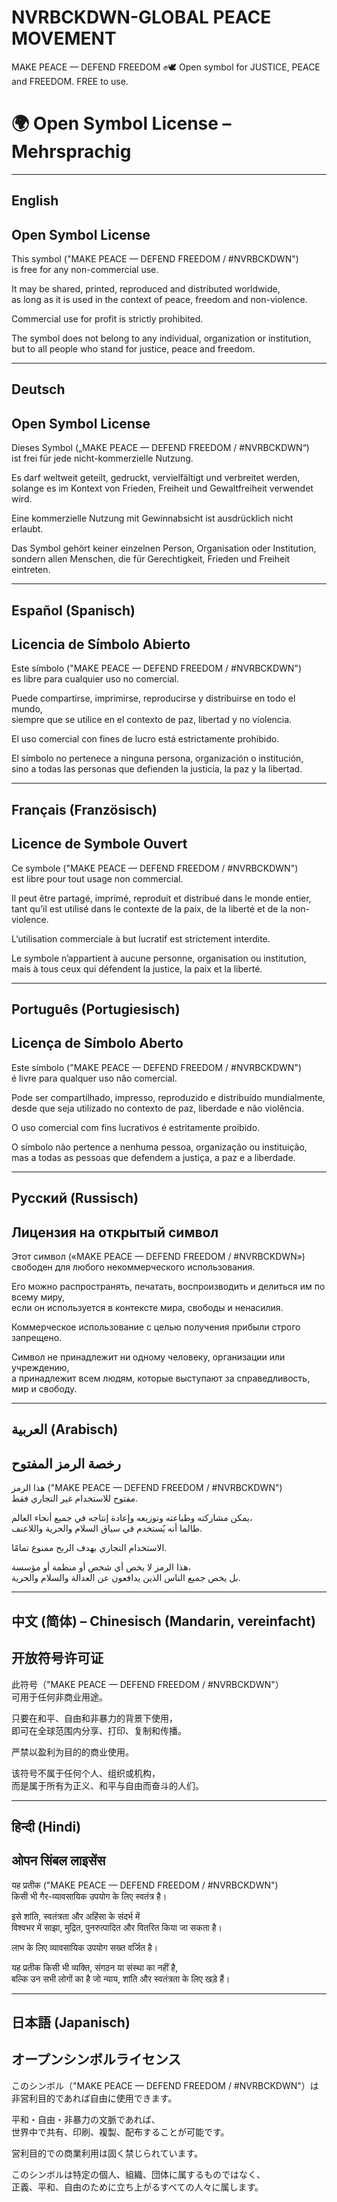 # NVRBCKDWN-GLOBAL PEACE MOVEMENT
MAKE PEACE — DEFEND FREEDOM ✊🕊️ Open symbol for JUSTICE, PEACE and FREEDOM. FREE to use.

# 🌍 Open Symbol License – Mehrsprachig


---

## English
Open Symbol License  
-------------------  
This symbol ("MAKE PEACE — DEFEND FREEDOM / #NVRBCKDWN")  
is free for any non-commercial use.  

It may be shared, printed, reproduced and distributed worldwide,  
as long as it is used in the context of peace, freedom and non-violence.  

Commercial use for profit is strictly prohibited.  

The symbol does not belong to any individual, organization or institution,  
but to all people who stand for justice, peace and freedom.  

---

## Deutsch
Open Symbol License  
-------------------  
Dieses Symbol („MAKE PEACE — DEFEND FREEDOM / #NVRBCKDWN“)  
ist frei für jede nicht-kommerzielle Nutzung.  

Es darf weltweit geteilt, gedruckt, vervielfältigt und verbreitet werden,  
solange es im Kontext von Frieden, Freiheit und Gewaltfreiheit verwendet wird.  

Eine kommerzielle Nutzung mit Gewinnabsicht ist ausdrücklich nicht erlaubt.  

Das Symbol gehört keiner einzelnen Person, Organisation oder Institution,  
sondern allen Menschen, die für Gerechtigkeit, Frieden und Freiheit eintreten.  


---

## Español (Spanisch)
Licencia de Símbolo Abierto  
---------------------------  
Este símbolo ("MAKE PEACE — DEFEND FREEDOM / #NVRBCKDWN")  
es libre para cualquier uso no comercial.  

Puede compartirse, imprimirse, reproducirse y distribuirse en todo el mundo,  
siempre que se utilice en el contexto de paz, libertad y no violencia.  

El uso comercial con fines de lucro está estrictamente prohibido.  

El símbolo no pertenece a ninguna persona, organización o institución,  
sino a todas las personas que defienden la justicia, la paz y la libertad.  

---

## Français (Französisch)
Licence de Symbole Ouvert  
-------------------------  
Ce symbole ("MAKE PEACE — DEFEND FREEDOM / #NVRBCKDWN")  
est libre pour tout usage non commercial.  

Il peut être partagé, imprimé, reproduit et distribué dans le monde entier,  
tant qu’il est utilisé dans le contexte de la paix, de la liberté et de la non-violence.  

L’utilisation commerciale à but lucratif est strictement interdite.  

Le symbole n’appartient à aucune personne, organisation ou institution,  
mais à tous ceux qui défendent la justice, la paix et la liberté.  

---

## Português (Portugiesisch)
Licença de Símbolo Aberto  
-------------------------  
Este símbolo ("MAKE PEACE — DEFEND FREEDOM / #NVRBCKDWN")  
é livre para qualquer uso não comercial.  

Pode ser compartilhado, impresso, reproduzido e distribuído mundialmente,  
desde que seja utilizado no contexto de paz, liberdade e não violência.  

O uso comercial com fins lucrativos é estritamente proibido.  

O símbolo não pertence a nenhuma pessoa, organização ou instituição,  
mas a todas as pessoas que defendem a justiça, a paz e a liberdade.  

---

## Русский (Russisch)
Лицензия на открытый символ  
----------------------------  
Этот символ («MAKE PEACE — DEFEND FREEDOM / #NVRBCKDWN»)  
свободен для любого некоммерческого использования.  

Его можно распространять, печатать, воспроизводить и делиться им по всему миру,  
если он используется в контексте мира, свободы и ненасилия.  

Коммерческое использование с целью получения прибыли строго запрещено.  

Символ не принадлежит ни одному человеку, организации или учреждению,  
а принадлежит всем людям, которые выступают за справедливость, мир и свободу.  

---

## العربية (Arabisch)
رخصة الرمز المفتوح  
-------------------  
هذا الرمز ("MAKE PEACE — DEFEND FREEDOM / #NVRBCKDWN")  
مفتوح للاستخدام غير التجاري فقط.  

يمكن مشاركته وطباعته وتوزيعه وإعادة إنتاجه في جميع أنحاء العالم،  
طالما أنه يُستخدم في سياق السلام والحرية واللاعنف.  

الاستخدام التجاري بهدف الربح ممنوع تمامًا.  

هذا الرمز لا يخص أي شخص أو منظمة أو مؤسسة،  
بل يخص جميع الناس الذين يدافعون عن العدالة والسلام والحرية.  

---

## 中文 (简体) – Chinesisch (Mandarin, vereinfacht)
开放符号许可证  
---------------  
此符号（"MAKE PEACE — DEFEND FREEDOM / #NVRBCKDWN"）  
可用于任何非商业用途。  

只要在和平、自由和非暴力的背景下使用，  
即可在全球范围内分享、打印、复制和传播。  

严禁以盈利为目的的商业使用。  

该符号不属于任何个人、组织或机构，  
而是属于所有为正义、和平与自由而奋斗的人们。  

---

## हिन्दी (Hindi)
ओपन सिंबल लाइसेंस  
-------------------  
यह प्रतीक ("MAKE PEACE — DEFEND FREEDOM / #NVRBCKDWN")  
किसी भी गैर-व्यावसायिक उपयोग के लिए स्वतंत्र है।  

इसे शांति, स्वतंत्रता और अहिंसा के संदर्भ में  
विश्वभर में साझा, मुद्रित, पुनरुत्पादित और वितरित किया जा सकता है।  

लाभ के लिए व्यावसायिक उपयोग सख्त वर्जित है।  

यह प्रतीक किसी भी व्यक्ति, संगठन या संस्था का नहीं है,  
बल्कि उन सभी लोगों का है जो न्याय, शांति और स्वतंत्रता के लिए खड़े हैं।  

---

## 日本語 (Japanisch)
オープンシンボルライセンス  
----------------------------  
このシンボル（"MAKE PEACE — DEFEND FREEDOM / #NVRBCKDWN"）は  
非営利目的であれば自由に使用できます。  

平和・自由・非暴力の文脈であれば、  
世界中で共有、印刷、複製、配布することが可能です。  

営利目的での商業利用は固く禁じられています。  

このシンボルは特定の個人、組織、団体に属するものではなく、  
正義、平和、自由のために立ち上がるすべての人々に属します。  
